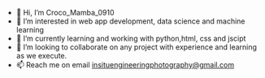 - 👋 Hi, I’m Croco_Mamba_0910
- 👀 I’m interested in web app development, data science and machine learning 
- 🌱 I’m currently learning and working with python,html, css and jscipt
- 💞️ I’m looking to collaborate on any project with experience and learning as we execute. 
- 📫 Reach me on email insituengineeringphotography@gmail.com

<!---
Kekhel0910/Kekhel0910 is a ✨ special ✨ repository because its `README.md` (this file) appears on your GitHub profile.
You can click the Preview link to take a look at your changes.
--->
